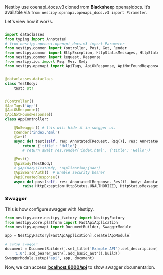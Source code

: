 Nestipy use openapi_docs.v3 cloned from  **Blacksheep** openapidocs.
It's available via `from nestipy.openapi.openapi_docs.v3 import Parameter`.<br/>

Let's view how it works.

```python

import dataclasses
from typing import Annotated
# from nestipy.openapi.openapi_docs.v3 import Parameter
from nestipy.common import Controller, Post, Get, Render
from nestipy.common import HttpException, HttpStatusMessages, HttpStatus
from nestipy.common import Request, Response
from nestipy.ioc import Req, Res, Body
from nestipy.openapi import ApiTags, ApiOkResponse, ApiNotFoundResponse, ApiCreatedResponse, ApiBearerAuth, ApiBody, NoSwagger


@dataclasses.dataclass
class TestBody:
    test: str


@Controller()
@ApiTags('App')
@ApiOkResponse()
@ApiNotFoundResponse()
class AppController:

    @NoSwagger() # this will hide it in swagger ui.
    @Render('index.html')
    @Get()
    async def test(self, req: Annotated[Request, Req()], res: Annotated[Response, Res()]):
        return {'title': 'Hello'}
        # return await res.render('index.html', {'title': 'Hello'})

    @Post()
    @ApiBody(TestBody)
    # @ApiBody(TestBody, 'application/json')
    @ApiBearerAuth()  # Enable security bearer
    @ApiCreatedResponse()
    async def post(self, res: Annotated[Response, Res()], body: Annotated[TestBody, Body()]):
        raise HttpException(HttpStatus.UNAUTHORIZED, HttpStatusMessages.UNAUTHORIZED)
```

### Swagger

This is how configure swagger with Nestipy.

```python
from nestipy.core.nestipy_factory import NestipyFactory
from nestipy.core.platform import FastApiApplication
from nestipy.openapi import DocumentBuilder, SwaggerModule

app = NestipyFactory[FastApiApplication].create(AppModule)

# setup swagger
document = DocumentBuilder().set_title('Example API').set_description('The API description').set_version(
    '1.0').add_bearer_auth().add_basic_auth().build()
SwaggerModule.setup('api', app, document)
```

Now, we can access **[localhost:8000/api](http://localhost:8000/api)** to show swagger documentation.
